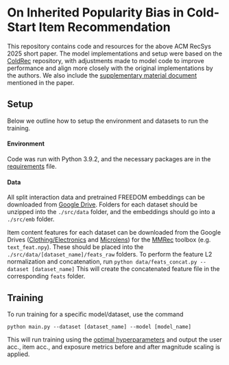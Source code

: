 # On Inherited Popularity Bias in Cold-Start Item Recommendation
This repository contains code and resources for the above ACM RecSys 2025 short paper. The model implementations and setup were based on the [ColdRec](https://github.com/YuanchenBei/ColdRec) repository, with adjustments made to model code to improve performance and align more closely with the original implementations by the authors. We also include the [supplementary material document](https://github.com/gmeehan96/Cold-PopBias/blob/main/ColdPopBias_SupplementaryMaterialFinal.pdf) mentioned in the paper.

## Setup
Below we outline how to setup the environment and datasets to run the training.

#### Environment
Code was run with Python 3.9.2, and the necessary packages are in the [requirements](https://github.com/gmeehan96/Cold-PopBias/blob/main/requirements.txt) file. 

#### Data
All split interaction data and pretrained FREEDOM embeddings can be downloaded from [Google Drive](https://drive.google.com/drive/folders/1I2Uh7bF98oPVbnZqaE-Na7gRg9ER5FC9?usp=sharing). Folders for each dataset should be unzipped into the `./src/data` folder, and the embeddings should go into a `./src/emb` folder. 

Item content features for each dataset can be downloaded from the Google Drives ([Clothing/Electronics](https://drive.google.com/drive/folders/13cBy1EA_saTUuXxVllKgtfci2A09jyaG) and [Microlens](https://drive.google.com/drive/folders/14UyTAh_YyDV8vzXteBJiy9jv8TBDK43w)) for the [MMRec](https://github.com/enoche/MMRec) toolbox (e.g. `text_feat.npy`). These should be placed into the `./src/data/[dataset_name]/feats_raw` folders. To perform the feature L2 normalization and concatenation, run 
`python data/feats_concat.py --dataset [dataset_name]`
This will create the concatenated feature file in the corresponding `feats` folder.

## Training
To run training for a specific model/dataset, use the command

`python main.py --dataset [dataset_name] --model [model_name]`

This will run training using the [optimal hyperparameters](https://github.com/gmeehan96/Cold-PopBias/blob/main/src/hyperparams.yml) and output the user acc., item acc., and exposure metrics before and after magnitude scaling is applied. 

